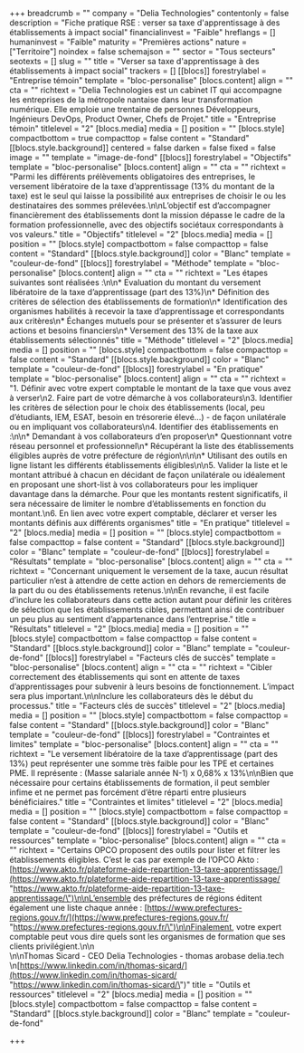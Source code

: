 +++
breadcrumb = ""
company = "Delia Technologies"
contentonly = false
description = "Fiche pratique RSE : verser sa taxe d'apprentissage à des établissements à impact social"
financialinvest = "Faible"
hreflangs = []
humaninvest = "Faible"
maturity = "Premières actions"
nature = ["Territoire"]
noindex = false
schemajson = ""
sector = "Tous secteurs"
seotexts = []
slug = ""
title = "Verser sa taxe d'apprentissage à des établissements à impact social"
trackers = []
[[blocs]]
forestrylabel = "Entreprise témoin"
template = "bloc-personalise"
[blocs.content]
align = ""
cta = ""
richtext = "Delia Technologies est un cabinet IT qui accompagne les entreprises de la métropole nantaise dans leur transformation numérique. Elle emploie une trentaine de personnes Développeurs, Ingénieurs DevOps, Product Owner, Chefs de Projet."
title = "Entreprise témoin"
titlelevel = "2"
[blocs.media]
media = []
position = ""
[blocs.style]
compactbottom = true
compacttop = false
content = "Standard"
[[blocs.style.background]]
centered = false
darken = false
fixed = false
image = ""
template = "image-de-fond"
[[blocs]]
forestrylabel = "Objectifs"
template = "bloc-personalise"
[blocs.content]
align = ""
cta = ""
richtext = "Parmi les différents prélèvements obligatoires des entreprises, le versement libératoire de la taxe d’apprentissage (13% du montant de la taxe) est le seul qui laisse la possibilité aux entreprises de choisir le ou les destinataires des sommes prélevées.\n\nL’objectif est d’accompagner financièrement des établissements dont la mission dépasse le cadre de la formation professionnelle, avec des objectifs sociétaux correspondants à vos valeurs."
title = "Objectifs"
titlelevel = "2"
[blocs.media]
media = []
position = ""
[blocs.style]
compactbottom = false
compacttop = false
content = "Standard"
[[blocs.style.background]]
color = "Blanc"
template = "couleur-de-fond"
[[blocs]]
forestrylabel = "Méthode"
template = "bloc-personalise"
[blocs.content]
align = ""
cta = ""
richtext = "Les étapes suivantes sont réalisées :\n\n* Evaluation du montant du versement libératoire de la taxe d’apprentissage (part des 13%)\n* Définition des critères de sélection des établissements de formation\n* Identification des organismes habilités à recevoir la taxe d’apprentissage et correspondants aux critères\n* Échanges mutuels pour se présenter et s’assurer de leurs actions et besoins financiers\n* Versement des 13% de la taxe aux établissements sélectionnés"
title = "Méthode"
titlelevel = "2"
[blocs.media]
media = []
position = ""
[blocs.style]
compactbottom = false
compacttop = false
content = "Standard"
[[blocs.style.background]]
color = "Blanc"
template = "couleur-de-fond"
[[blocs]]
forestrylabel = "En pratique"
template = "bloc-personalise"
[blocs.content]
align = ""
cta = ""
richtext = "1. Définir avec votre expert comptable le montant de la taxe que vous avez à verser\n2. Faire part de votre démarche à vos collaborateurs\n3. Identifier les critères de sélection pour le choix des établissements (local, peu d’étudiants, IEM, ESAT, besoin en trésorerie élevé…) - de façon unilatérale ou en impliquant vos collaborateurs\n4. Identifier des établissements en :\n\n* Demandant à vos collaborateurs d’en proposer\n* Questionnant votre réseau personnel et professionnel\n* Récupérant la liste des établissements éligibles auprès de votre préfecture de région\n\n\n* Utilisant des outils en ligne listant les différents établissements éligibles\n\n5. Valider la liste et le montant attribué à chacun en décidant de façon unilatérale ou idéalement en proposant une short-list à vos collaborateurs pour les impliquer davantage dans la démarche. Pour que les montants restent significatifs, il sera nécessaire de limiter le nombre d’établissements en fonction du montant.\n6. En lien avec votre expert comptable, déclarer et verser les montants définis aux différents organismes"
title = "En pratique"
titlelevel = "2"
[blocs.media]
media = []
position = ""
[blocs.style]
compactbottom = false
compacttop = false
content = "Standard"
[[blocs.style.background]]
color = "Blanc"
template = "couleur-de-fond"
[[blocs]]
forestrylabel = "Résultats"
template = "bloc-personalise"
[blocs.content]
align = ""
cta = ""
richtext = "Concernant uniquement le versement de la taxe, aucun résultat particulier n’est à attendre de cette action en dehors de remerciements de la part du ou des établissements retenus.\n\nEn revanche, il est facile d’inclure les collaborateurs dans cette action autant pour définir les critères de sélection que les établissements cibles, permettant ainsi de contribuer un peu plus au sentiment d’appartenance dans l’entreprise."
title = "Résultats"
titlelevel = "2"
[blocs.media]
media = []
position = ""
[blocs.style]
compactbottom = false
compacttop = false
content = "Standard"
[[blocs.style.background]]
color = "Blanc"
template = "couleur-de-fond"
[[blocs]]
forestrylabel = "Facteurs clés de succès"
template = "bloc-personalise"
[blocs.content]
align = ""
cta = ""
richtext = "Cibler correctement des établissements qui sont en attente de taxes d’apprentissages pour subvenir à leurs besoins de fonctionnement. L’impact sera plus important.\n\nInclure les collaborateurs dès le début du processus."
title = "Facteurs clés de succès"
titlelevel = "2"
[blocs.media]
media = []
position = ""
[blocs.style]
compactbottom = false
compacttop = false
content = "Standard"
[[blocs.style.background]]
color = "Blanc"
template = "couleur-de-fond"
[[blocs]]
forestrylabel = "Contraintes et limites"
template = "bloc-personalise"
[blocs.content]
align = ""
cta = ""
richtext = "Le versement libératoire de la taxe d’apprentissage (part des 13%) peut représenter une somme très faible pour les TPE et certaines PME. Il représente : (Masse salariale année N-1) x 0,68% x 13%\n\nBien que nécessaire pour certains établissements de formation, il peut sembler infime et ne permet pas forcément d’être réparti entre plusieurs bénéficiaires."
title = "Contraintes et limites"
titlelevel = "2"
[blocs.media]
media = []
position = ""
[blocs.style]
compactbottom = false
compacttop = false
content = "Standard"
[[blocs.style.background]]
color = "Blanc"
template = "couleur-de-fond"
[[blocs]]
forestrylabel = "Outils et ressources"
template = "bloc-personalise"
[blocs.content]
align = ""
cta = ""
richtext = "Certains OPCO proposent des outils pour lister et filtrer les établissements éligibles. C’est le cas par exemple de l’OPCO Akto : [https://www.akto.fr/plateforme-aide-repartition-13-taxe-apprentissage/](https://www.akto.fr/plateforme-aide-repartition-13-taxe-apprentissage/ \"https://www.akto.fr/plateforme-aide-repartition-13-taxe-apprentissage/\")\n\nL’ensemble des préfectures de régions éditent également une liste chaque année : [https://www.prefectures-regions.gouv.fr/](https://www.prefectures-regions.gouv.fr/ \"https://www.prefectures-regions.gouv.fr/\")\n\nFinalement, votre expert comptable peut vous dire quels sont les organismes de formation que ses clients privilégient.\n\n<br>\n\nThomas Sicard - CEO Delia Technologies - thomas arobase delia.tech  \n[https://www.linkedin.com/in/thomas-sicard/](https://www.linkedin.com/in/thomas-sicard/ \"https://www.linkedin.com/in/thomas-sicard/\")"
title = "Outils et ressources"
titlelevel = "2"
[blocs.media]
media = []
position = ""
[blocs.style]
compactbottom = false
compacttop = false
content = "Standard"
[[blocs.style.background]]
color = "Blanc"
template = "couleur-de-fond"

+++
